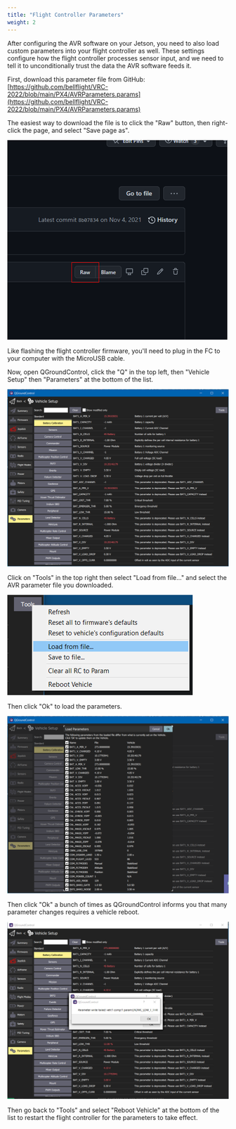 ```yaml
---
title: "Flight Controller Parameters"
weight: 2
---
```


After configuring the AVR software on your Jetson,
you need to also load custom parameters into your flight controller as well.
These settings configure how the flight controller processes sensor input,
and we need to tell it to unconditionally trust the data the AVR software feeds it.

First, download this parameter file from GitHub:
[https://github.com/bellflight/VRC-2022/blob/main/PX4/AVRParameters.params](https://github.com/bellflight/VRC-2022/blob/main/PX4/AVRParameters.params)

The easiest way to download the file is to click the "Raw" button,
then right-click the page, and select "Save page as".

![The location of the "Raw" button](2022-05-20-11-47-18.png)

Like flashing the flight controller firmware, you'll need to plug in the FC
to your computer with the MicroUSB cable.

Now, open QGroundControl, click the "Q" in the top left, then
"Vehicle Setup" then "Parameters" at the bottom of the list.

![](image.png)

Click on "Tools" in the top right then select "Load from file..."
and select the AVR parameter file you downloaded.

![](image1.png)

Then click "Ok" to load the parameters.

![](image2.png)

Then click "Ok" a bunch of times as QGroundControl informs
you that many parameter changes requires a vehicle reboot.

![](image3.png)

Then go back to "Tools" and select "Reboot Vehicle" at the
bottom of the list to restart the flight controller for the parameters to take effect.
